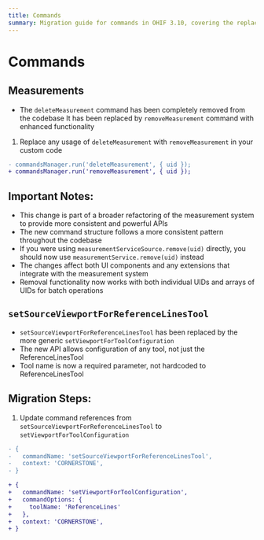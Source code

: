 ```yaml
---
title: Commands
summary: Migration guide for commands in OHIF 3.10, covering the replacement of deleteMeasurement with removeMeasurement and setSourceViewportForReferenceLinesTool with the more generic setViewportForToolConfiguration command.
---
```



# Commands

## Measurements

* The `deleteMeasurement` command has been completely removed from the codebase It has been replaced by `removeMeasurement` command with enhanced functionality

1. Replace any usage of `deleteMeasurement` with `removeMeasurement` in your custom code

```diff
- commandsManager.run('deleteMeasurement', { uid });
+ commandsManager.run('removeMeasurement', { uid });
```


## Important Notes:

* This change is part of a broader refactoring of the measurement system to provide more consistent and powerful APIs
* The new command structure follows a more consistent pattern throughout the codebase
* If you were using `measurementServiceSource.remove(uid)` directly, you should now use `measurementService.remove(uid)` instead
* The changes affect both UI components and any extensions that integrate with the measurement system
* Removal functionality now works with both individual UIDs and arrays of UIDs for batch operations



## `setSourceViewportForReferenceLinesTool`

* `setSourceViewportForReferenceLinesTool` has been replaced by the more generic `setViewportForToolConfiguration`
* The new API allows configuration of any tool, not just the ReferenceLinesTool
* Tool name is now a required parameter, not hardcoded to ReferenceLinesTool

## Migration Steps:

1. Update command references from `setSourceViewportForReferenceLinesTool` to `setViewportForToolConfiguration`

```diff
- {
-   commandName: 'setSourceViewportForReferenceLinesTool',
-   context: 'CORNERSTONE',
- }

+ {
+   commandName: 'setViewportForToolConfiguration',
+   commandOptions: {
+     toolName: 'ReferenceLines'
+   },
+   context: 'CORNERSTONE',
+ }
```

